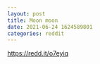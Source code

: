 ```yaml
--- 
layout: post 
title: Moon moon 
date: 2021-06-24 1624589801 
categories: reddit 
--- 
```

https://redd.it/o7eyiq